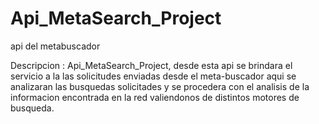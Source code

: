 # Api_MetaSearch_Project
api del metabuscador

Descripcion : Api_MetaSearch_Project, desde esta api se brindara el servicio a la las solicitudes enviadas desde el meta-buscador
aqui se analizaran las busquedas solicitades y se procedera con el analisis de la informacion encontrada en la red valiendonos de distintos motores de busqueda.
